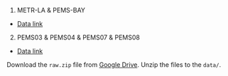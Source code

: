 1. METR-LA & PEMS-BAY
* [Data link](https://github.com/liyaguang/DCRNN)

2. PEMS03 & PEMS04 & PEMS07 & PEMS08
* [Data link](https://github.com/guoshnBJTU/ASTGNN/tree/main/data)

Download the `raw.zip` file from [Google Drive](https://drive.google.com/file/d/1-C8E9bJNbqAqjJF97LUpFRWQRG8n5g8p/view?usp=share_link). Unzip the files to the `data/`.